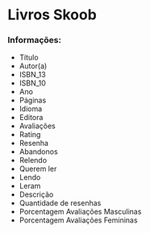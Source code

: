 # Livros Skoob

### Informações:

- Título
- Autor(a)
- ISBN_13
- ISBN_10
- Ano
- Páginas
- Idioma
- Editora
- Avaliações
- Rating
- Resenha
- Abandonos
- Relendo
- Querem ler
- Lendo
- Leram
- Descrição
- Quantidade de resenhas
- Porcentagem Avaliações Masculinas
- Porcentagem Avaliações Femininas